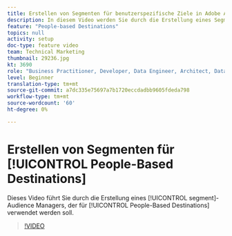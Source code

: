 ```yaml
---
title: Erstellen von Segmenten für benutzerspezifische Ziele in Adobe Audience Manager
description: In diesem Video werden Sie durch die Erstellung eines Segments in Audience Manager geführt, das für benutzerspezifische Ziele verwendet werden soll.
feature: "People-based Destinations"
topics: null
activity: setup
doc-type: feature video
team: Technical Marketing
thumbnail: 29236.jpg
kt: 3690
role: "Business Practitioner, Developer, Data Engineer, Architect, Data Architect, Administrator, Leader"
level: Beginner
translation-type: tm+mt
source-git-commit: a7dc335e75697a7b1720eccdadbb9605fdeda798
workflow-type: tm+mt
source-wordcount: '60'
ht-degree: 0%

---
```



# Erstellen von Segmenten für [!UICONTROL People-Based Destinations]

Dieses Video führt Sie durch die Erstellung eines [!UICONTROL segment]-Audience Managers, der für [!UICONTROL People-Based Destinations] verwendet werden soll.

>[!VIDEO](https://video.tv.adobe.com/v/29236/?quality=12)
